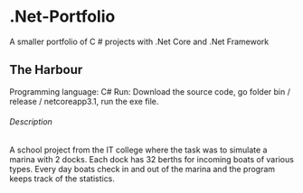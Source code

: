 # .Net-Portfolio
A smaller portfolio of C # projects with .Net Core and .Net Framework
## The Harbour
Programming language: C#
Run: Download the source code, go folder bin / release / netcoreapp3.1, run the exe file.
###### Description
A school project from the IT college where the task was to simulate a marina with 2 docks. Each dock has 32 berths for incoming boats of various types. Every day boats check in and out of the marina and the program keeps track of the statistics.
